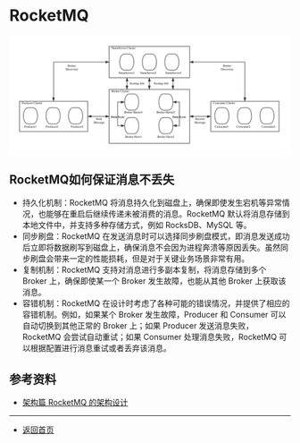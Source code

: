 # RocketMQ
  ![image](../../Resources/../../Resources/Middleware/MQ/RocketMQ/rocketmq_architecture.png)

## RocketMQ如何保证消息不丢失
 - 持久化机制：RocketMQ 将消息持久化到磁盘上，确保即使发生宕机等异常情况，也能够在重启后继续传递未被消费的消息。RocketMQ 默认将消息存储到本地文件中，并支持多种存储方式，例如 RocksDB、MySQL 等。
 - 同步刷盘：RocketMQ 在发送消息时可以选择同步刷盘模式，即消息发送成功后立即将数据刷写到磁盘上，确保消息不会因为进程奔溃等原因丢失。虽然同步刷盘会带来一定的性能损耗，但是对于关键业务场景非常有用。
 - 复制机制：RocketMQ 支持对消息进行多副本复制，将消息存储到多个 Broker 上，确保即使某一个 Broker 发生故障，也能从其他 Broker 上获取该消息。
 - 容错机制：RocketMQ 在设计时考虑了各种可能的错误情况，并提供了相应的容错机制。例如，如果某个 Broker 发生故障，Producer 和 Consumer 可以自动切换到其他正常的 Broker 上；如果 Producer 发送消息失败，RocketMQ 会尝试自动重试；如果 Consumer 处理消息失败，RocketMQ 可以根据配置进行消息重试或者丢弃该消息。

## 参考资料
  - [架构篇 RocketMQ 的架构设计](https://juejin.cn/post/7067733864143142925)
---

- [返回首页](../../../README.md)